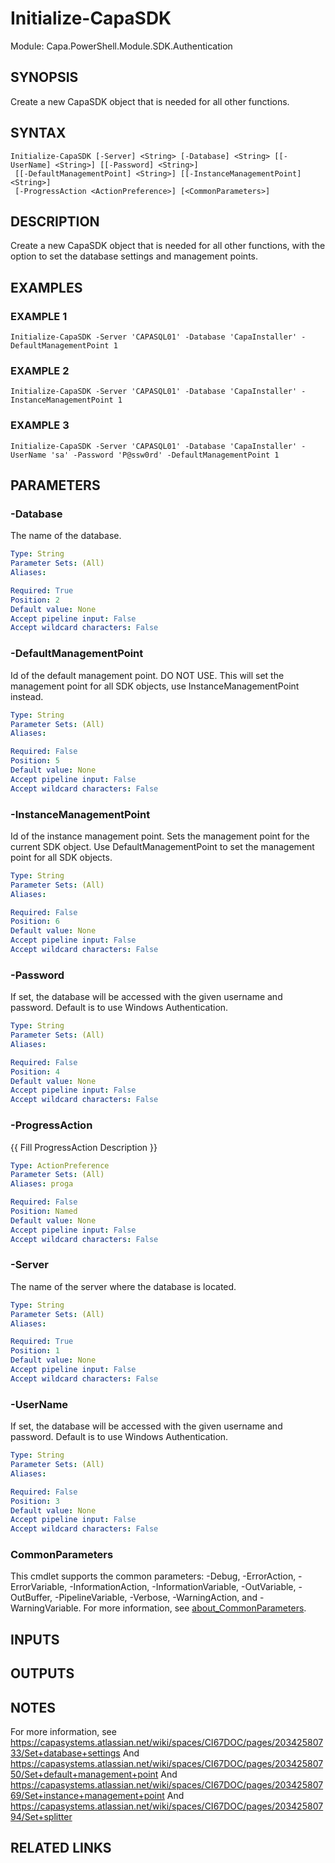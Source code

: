 # Initialize-CapaSDK

Module: Capa.PowerShell.Module.SDK.Authentication

## SYNOPSIS
Create a new CapaSDK object that is needed for all other functions.

## SYNTAX

```
Initialize-CapaSDK [-Server] <String> [-Database] <String> [[-UserName] <String>] [[-Password] <String>]
 [[-DefaultManagementPoint] <String>] [[-InstanceManagementPoint] <String>]
 [-ProgressAction <ActionPreference>] [<CommonParameters>]
```

## DESCRIPTION
Create a new CapaSDK object that is needed for all other functions, with the option to set the database settings and management points.

## EXAMPLES

### EXAMPLE 1
```
Initialize-CapaSDK -Server 'CAPASQL01' -Database 'CapaInstaller' -DefaultManagementPoint 1
```

### EXAMPLE 2
```
Initialize-CapaSDK -Server 'CAPASQL01' -Database 'CapaInstaller' -InstanceManagementPoint 1
```

### EXAMPLE 3
```
Initialize-CapaSDK -Server 'CAPASQL01' -Database 'CapaInstaller' -UserName 'sa' -Password 'P@ssw0rd' -DefaultManagementPoint 1
```

## PARAMETERS

### -Database
The name of the database.

```yaml
Type: String
Parameter Sets: (All)
Aliases:

Required: True
Position: 2
Default value: None
Accept pipeline input: False
Accept wildcard characters: False
```

### -DefaultManagementPoint
Id of the default management point.
DO NOT USE.
This will set the management point for all SDK objects, use InstanceManagementPoint instead.

```yaml
Type: String
Parameter Sets: (All)
Aliases:

Required: False
Position: 5
Default value: None
Accept pipeline input: False
Accept wildcard characters: False
```

### -InstanceManagementPoint
Id of the instance management point.
Sets the management point for the current SDK object.
Use DefaultManagementPoint to set the management point for all SDK objects.

```yaml
Type: String
Parameter Sets: (All)
Aliases:

Required: False
Position: 6
Default value: None
Accept pipeline input: False
Accept wildcard characters: False
```

### -Password
If set, the database will be accessed with the given username and password.
Default is to use Windows Authentication.

```yaml
Type: String
Parameter Sets: (All)
Aliases:

Required: False
Position: 4
Default value: None
Accept pipeline input: False
Accept wildcard characters: False
```

### -ProgressAction
{{ Fill ProgressAction Description }}

```yaml
Type: ActionPreference
Parameter Sets: (All)
Aliases: proga

Required: False
Position: Named
Default value: None
Accept pipeline input: False
Accept wildcard characters: False
```

### -Server
The name of the server where the database is located.

```yaml
Type: String
Parameter Sets: (All)
Aliases:

Required: True
Position: 1
Default value: None
Accept pipeline input: False
Accept wildcard characters: False
```

### -UserName
If set, the database will be accessed with the given username and password.
Default is to use Windows Authentication.

```yaml
Type: String
Parameter Sets: (All)
Aliases:

Required: False
Position: 3
Default value: None
Accept pipeline input: False
Accept wildcard characters: False
```

### CommonParameters
This cmdlet supports the common parameters: -Debug, -ErrorAction, -ErrorVariable, -InformationAction, -InformationVariable, -OutVariable, -OutBuffer, -PipelineVariable, -Verbose, -WarningAction, and -WarningVariable. For more information, see [about_CommonParameters](http://go.microsoft.com/fwlink/?LinkID=113216).

## INPUTS

## OUTPUTS

## NOTES
For more information, see https://capasystems.atlassian.net/wiki/spaces/CI67DOC/pages/20342580733/Set+database+settings
And https://capasystems.atlassian.net/wiki/spaces/CI67DOC/pages/20342580750/Set+default+management+point
And https://capasystems.atlassian.net/wiki/spaces/CI67DOC/pages/20342580769/Set+instance+management+point
And https://capasystems.atlassian.net/wiki/spaces/CI67DOC/pages/20342580794/Set+splitter

## RELATED LINKS
